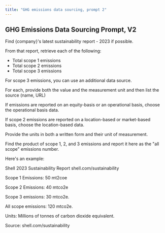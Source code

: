 ```yaml
---
title: "GHG emissions data sourcing, prompt 2"
---
```


## GHG Emissions Data Sourcing Prompt, V2

Find {company}'s latest sustainability report - 2023 if possible.

From that report, retrieve each of the following:

- Total scope 1 emissions  
- Total scope 2 emissions  
- Total scope 3 emissions

For scope 3 emissions, you can use an additional data source.

For each, provide both the value and the measurement unit and then list the source (name, URL)

If emissions are reported on an equity-basis or an operational basis, choose the operational basis data.

If scope 2 emissions are reported on a location-based or market-based basis, choose the location-based data.

Provide the units in both a written form and their unit of measurement.

Find the product of scope 1, 2, and 3 emissions and report it here as the "all scope" emissions number.

Here's an example:

Shell
2023 Sustainability Report
shell.com/sustainability

Scope 1 Emissions:
50 mt2coe

Scope 2 Emissions:
40 mtco2e

Scope 3 emissions:
30 mtco2e.

All scope emissions:
120 mtco2e.

Units:
Millions of tonnes of carbon dioxide equivalent.

Source:
shell.com/sustainability







